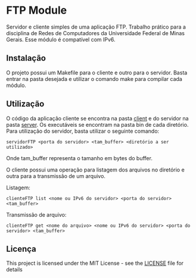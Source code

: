 # FTP Module

Servidor e cliente simples de uma aplicação FTP. Trabalho prático para a disciplina de Redes de Computadores da Universidade Federal de Minas Gerais. Esse módulo é compatível com IPv6.

## Instalação

O projeto possui um Makefile para o cliente e outro para o servidor. Basta entrar na pasta desejada e utilizar o comando make para compilar cada módulo.


## Utilização

O código da aplicação cliente se encontra na pasta [client](client) e do servidor na pasta [server](server). Os executáveis se encontram na pasta bin de cada diretório. Para utilização do servidor, basta utilizar o seguinte comando:

```
servidorFTP <porta do servidor> <tam_buffer> <diretório a ser utilizado>
```

Onde tam_buffer representa o tamanho em bytes do buffer.

O cliente possui uma operação para listagem dos arquivos no diretório e outra para a transmissão de um arquivo.

Listagem:

```
clienteFTP list <nome ou IPv6 do servidor> <porta do servidor> <tam_buffer>
```

Transmissão de arquivo:

```
clienteFTP get <nome do arquivo> <nome ou IPv6 do servidor> <porta do servidor> <tam_buffer>
```

## Licença

This project is licensed under the MIT License - see the [LICENSE](LICENSE) file for details
